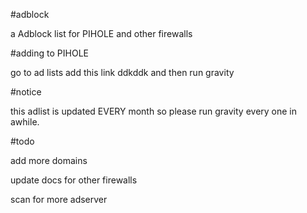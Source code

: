  #adblock

a Adblock list for PIHOLE and other firewalls

#adding to PIHOLE

go to ad lists add this link 
ddkddk and then run gravity


#notice

this adlist is updated EVERY month so please run gravity every one in awhile.


#todo

add more domains

update docs for other firewalls

scan for more adserver


